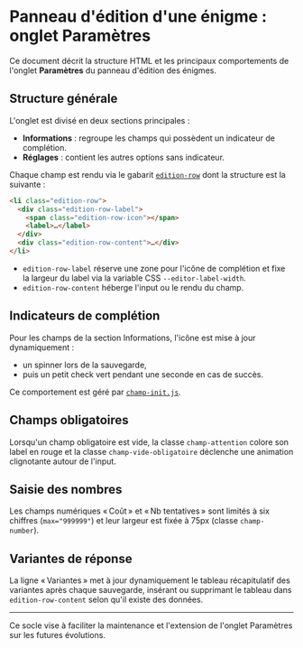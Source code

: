 # Panneau d'édition d'une énigme : onglet Paramètres

Ce document décrit la structure HTML et les principaux comportements de l'onglet **Paramètres** du panneau d'édition des énigmes.

## Structure générale

L'onglet est divisé en deux sections principales :

- **Informations** : regroupe les champs qui possèdent un indicateur de complétion.
- **Réglages** : contient les autres options sans indicateur.

Chaque champ est rendu via le gabarit [`edition-row`](../template-parts/common/edition-row.php) dont la structure est la suivante :

```html
<li class="edition-row">
  <div class="edition-row-label">
    <span class="edition-row-icon"></span>
    <label>…</label>
  </div>
  <div class="edition-row-content">…</div>
</li>
```

- `edition-row-label` réserve une zone pour l'icône de complétion et fixe la largeur du label via la variable CSS `--editor-label-width`.
- `edition-row-content` héberge l'input ou le rendu du champ.

## Indicateurs de complétion

Pour les champs de la section Informations, l'icône est mise à jour dynamiquement :

- un spinner lors de la sauvegarde,
- puis un petit check vert pendant une seconde en cas de succès.

Ce comportement est géré par [`champ-init.js`](../assets/js/core/champ-init.js).

## Champs obligatoires

Lorsqu'un champ obligatoire est vide, la classe `champ-attention` colore son label en rouge et la classe `champ-vide-obligatoire` déclenche une animation clignotante autour de l'input.

## Saisie des nombres

Les champs numériques « Coût » et « Nb tentatives » sont limités à six chiffres (`max="999999"`) et leur largeur est fixée à 75px (classe `champ-number`).

## Variantes de réponse

La ligne « Variantes » met à jour dynamiquement le tableau récapitulatif des variantes après chaque sauvegarde, insérant ou supprimant le tableau dans `edition-row-content` selon qu'il existe des données.

---
Ce socle vise à faciliter la maintenance et l'extension de l'onglet Paramètres sur les futures évolutions.
